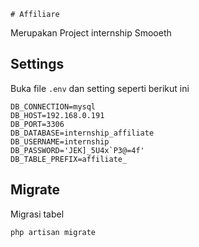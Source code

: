     # Affiliare

Merupakan Project internship Smooeth

## Settings

Buka file ```.env``` dan setting seperti berikut ini

```env
DB_CONNECTION=mysql
DB_HOST=192.168.0.191
DB_PORT=3306
DB_DATABASE=internship_affiliate
DB_USERNAME=internship
DB_PASSWORD='JEK]_5U4x`P3@=4f'
DB_TABLE_PREFIX=affiliate_
```

## Migrate
Migrasi tabel
```bash
php artisan migrate
```
